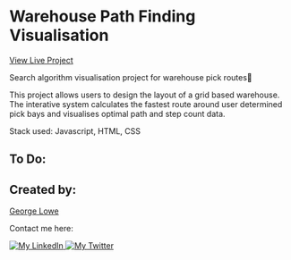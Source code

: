 # Warehouse Path Finding Visualisation

<a href="https://georgelowe.io/Warehouse-Path-Finding-Visualisation/">View Live Project</a>

Search algorithm visualisation project for warehouse pick routes📍

This project allows users to design the layout of a grid based warehouse. The interative system calculates the fastest route around user determined pick bays and visualises optimal path and step count data.

Stack used: Javascript, HTML, CSS

## To Do:

## Created by:

[George Lowe](https://github.com/georgelowe)

Contact me here:

<p align="left">
  <a href="https://www.linkedin.com/in/george-lowe/"> 
    <img alt="My LinkedIn" src="https://img.shields.io/badge/-LinkedIn-0072b1?style=flat&logo=Linkedin&logoColor=white" />
  </a>
  <a href="https://twitter.com/gloweio"> 
    <img alt="My Twitter" src="https://img.shields.io/badge/-Twitter-00acee?style=flat&logo=Twitter&logoColor=white" />
  </a>
</p>
